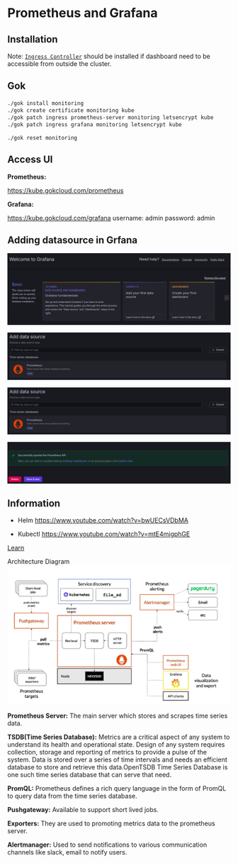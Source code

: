 # Prometheus and Grafana

## Installation

Note: [`Ingress Controller`](../ingress/README.md) should be installed if dashboard need to be accessible from outside the cluster.

## Gok

```console
./gok install monitoring
./gok create certificate monitoring kube
./gok patch ingress prometheus-server monitoring letsencrypt kube
./gok patch ingress grafana monitoring letsencrypt kube
```

```console
./gok reset monitoring
```

## Access UI

**Prometheus:** 

https://kube.gokcloud.com/prometheus

**Grafana:** 

https://kube.gokcloud.com/grafana
username: admin
password: admin

## Adding datasource in Grfana
![img_1.png](images/img_1.png)

![img_2.png](images/img_2.png)

![img_3.png](images/img_3.png)

![img_4.png](images/img_4.png)

## Information
- Helm
https://www.youtube.com/watch?v=bwUECsVDbMA

- Kubectl
https://www.youtube.com/watch?v=mtE4migphGE

[Learn](https://k21academy.com/docker-kubernetes/prometheus-grafana-monitoring/)

Architecture Diagram
![img.png](images/img.png)

**Prometheus Server:** The main server which stores and scrapes time series data.

**TSDB(Time Series Database):** Metrics are a critical aspect of any system to understand its health and operational state. Design of any system requires collection, storage and reporting of metrics to provide a pulse of the system. Data is stored over a series of time intervals and needs an efficient database to store and retrieve this data.OpenTSDB Time Series Database is one such time series database that can serve that need.

**PromQL:** Prometheus defines a rich query language in the form of PromQL to query data from the time series database.

**Pushgateway:** Available to support short lived jobs.

**Exporters:** They are used to promoting metrics data to the prometheus server.

**Alertmanager:** Used to send notifications to various communication channels like slack, email to notify users.